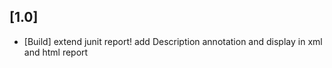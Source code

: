 ## [1.0]

* [Build] extend junit report! add Description annotation and display in xml and html report

